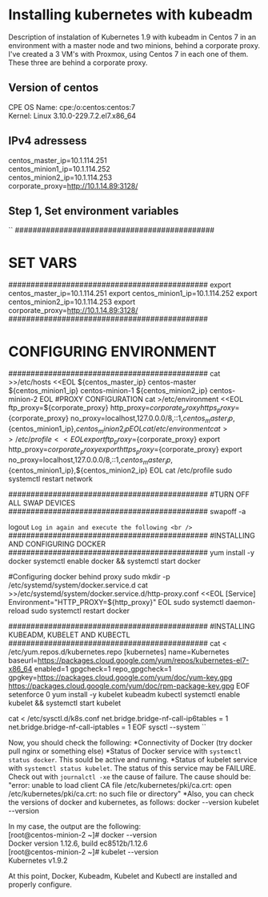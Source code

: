 # Installing kubernetes with kubeadm
Description of instalation of Kubernetes 1.9 with kubeadm in Centos 7 in an environment with a master node and two minions, behind a corporate proxy. I've created a 3 VM's with Proxmox, using Centos 7 in each one of them. These three are behind a corporate proxy.

## Version of centos
CPE OS Name: cpe:/o:centos:centos:7<br />
Kernel: Linux 3.10.0-229.7.2.el7.x86_64<br />

## IPv4 adressess
centos_master_ip=10.1.114.251<br />
centos_minion1_ip=10.1.114.252<br />
centos_minion2_ip=10.1.114.253<br />
corporate_proxy=http://10.1.14.89:3128/<br />


## Step 1, Set environment variables 
``
#############################################
# SET VARS
#############################################
export centos_master_ip=10.1.114.251
export centos_minion1_ip=10.1.114.252
export centos_minion2_ip=10.1.114.253
export corporate_proxy=http://10.1.14.89:3128/
#############################################
# CONFIGURING ENVIRONMENT
#############################################
cat >>/etc/hosts <<EOL
${centos_master_ip} centos-master 
${centos_minion1_ip} centos-minion-1 
${centos_minion2_ip} centos-minion-2 
EOL
#PROXY CONFIGURATION
cat >/etc/environment <<EOL
ftp_proxy=${corporate_proxy}
http_proxy=${corporate_proxy}
https_proxy=${corporate_proxy}
no_proxy=localhost,127.0.0.0/8,::1,${centos_master_ip},${centos_minion1_ip},${centos_minion2_ip}
EOL
cat /etc/environment
cat >>/etc/profile <<EOL
export ftp_proxy=${corporate_proxy}
export http_proxy=${corporate_proxy}
export https_proxy=${corporate_proxy}
export no_proxy=localhost,127.0.0.0/8,::1,${centos_master_ip},${centos_minion1_ip},${centos_minion2_ip}
EOL
cat /etc/profile
sudo systemctl restart network

#############################################
#TURN OFF ALL SWAP DEVICES 
#############################################
swapoff -a

logout
``
Log in again and execute the following <br />
``
#############################################
#INSTALLING AND CONFIGURING DOCKER
#############################################
yum install -y docker
systemctl enable docker && systemctl start docker

#Configuring docker behind proxy
sudo mkdir -p /etc/systemd/system/docker.service.d
cat >>/etc/systemd/system/docker.service.d/http-proxy.conf <<EOL
[Service]
Environment="HTTP_PROXY=${http_proxy}"
EOL
sudo systemctl daemon-reload
sudo systemctl restart docker

#############################################
#INSTALLING KUBEADM, KUBELET AND KUBECTL
#############################################
cat <<EOF > /etc/yum.repos.d/kubernetes.repo
[kubernetes]
name=Kubernetes
baseurl=https://packages.cloud.google.com/yum/repos/kubernetes-el7-x86_64
enabled=1
gpgcheck=1
repo_gpgcheck=1
gpgkey=https://packages.cloud.google.com/yum/doc/yum-key.gpg https://packages.cloud.google.com/yum/doc/rpm-package-key.gpg
EOF
setenforce 0
yum install -y kubelet kubeadm kubectl
systemctl enable kubelet && systemctl start kubelet

cat <<EOF >  /etc/sysctl.d/k8s.conf
net.bridge.bridge-nf-call-ip6tables = 1
net.bridge.bridge-nf-call-iptables = 1
EOF
sysctl --system
``


Now, you should check the following: 
*Connectivity of Docker (try docker pull nginx or something else)
*Status of Docker service with ``systemctl status docker``. This sould be active and running.
*Status of kubelet service with ``systemctl status kubelet``. The status of this service may be FAILURE. Check out with ``journalctl -xe`` the cause of failure. The cause should be: "error: unable to load client CA file /etc/kubernetes/pki/ca.crt: open /etc/kubernetes/pki/ca.crt: no such file or directory"
*Also, you can check the versions of docker and kubernetes, as follows:
docker --version
kubelet --version

In my case, the output are the following: <br />
[root@centos-minion-2 ~]# docker --version <br />
Docker version 1.12.6, build ec8512b/1.12.6 <br />
[root@centos-minion-2 ~]# kubelet --version <br />
Kubernetes v1.9.2


At this point, Docker, Kubeadm, Kubelet and Kubectl are installed and properly configure.







